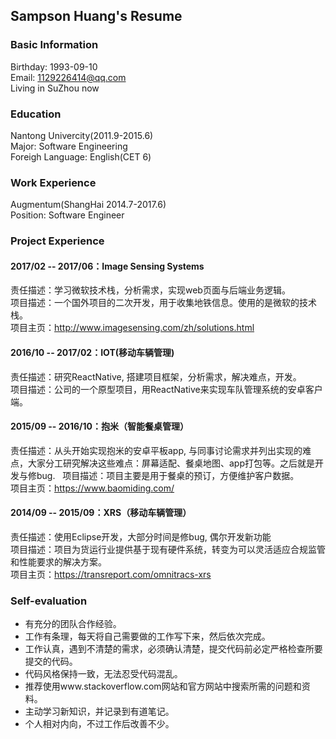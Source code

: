 ## Sampson Huang's Resume

### Basic Information
Birthday: 1993-09-10  
Email: 1129226414@qq.com  
Living in SuZhou now  

### Education
Nantong Univercity(2011.9-2015.6)  
Major: Software Engineering  
Foreigh Language: English(CET 6)  

### Work Experience
Augmentum(ShangHai 2014.7-2017.6)  
Position: Software Engineer  

### Project Experience
#### 2017/02 -- 2017/06：Image Sensing Systems
责任描述：学习微软技术栈，分析需求，实现web页面与后端业务逻辑。  
项目描述：一个国外项目的二次开发，用于收集地铁信息。使用的是微软的技术栈。  
项目主页：http://www.imagesensing.com/zh/solutions.html  

#### 2016/10 -- 2017/02：IOT(移动车辆管理)
责任描述：研究ReactNative, 搭建项目框架，分析需求，解决难点，开发。  
项目描述：公司的一个原型项目，用ReactNative来实现车队管理系统的安卓客户端。  

#### 2015/09 -- 2016/10：抱米（智能餐桌管理）
责任描述：从头开始实现抱米的安卓平板app, 与同事讨论需求并列出实现的难点，大家分工研究解决这些难点：屏幕适配、餐桌地图、app打包等。之后就是开发与修bug.  
项目描述：项目主要是用于餐桌的预订，方便维护客户数据。  
项目主页：https://www.baomiding.com/  

#### 2014/09 -- 2015/09：XRS（移动车辆管理）
责任描述：使用Eclipse开发，大部分时间是修bug, 偶尔开发新功能  
项目描述：项目为货运行业提供基于现有硬件系统，转变为可以灵活适应合规监管和性能要求的解决方案。  
项目主页：https://transreport.com/omnitracs-xrs  

### Self-evaluation
* 有充分的团队合作经验。  
* 工作有条理，每天将自己需要做的工作写下来，然后依次完成。  
* 工作认真，遇到不清楚的需求，必须确认清楚，提交代码前必定严格检查所要提交的代码。  
* 代码风格保持一致，无法忍受代码混乱。  
* 推荐使用www.stackoverflow.com网站和官方网站中搜索所需的问题和资料。  
* 主动学习新知识，并记录到有道笔记。  
* 个人相对内向，不过工作后改善不少。  
